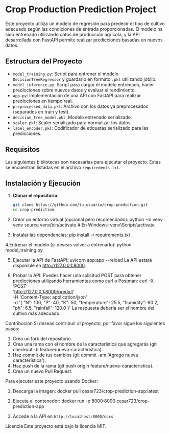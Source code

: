 # Crop Production Prediction Project

Este proyecto utiliza un modelo de regresión para predecir el tipo de cultivo adecuado según las condiciones de entrada proporcionadas. El modelo ha sido entrenado utilizando datos de producción agrícola, y la API desarrollada con FastAPI permite realizar predicciones basadas en nuevos datos.

## Estructura del Proyecto

- `model_training.py`: Script para entrenar el modelo `DecisionTreeRegressor` y guardarlo en formato `.pkl` utilizando joblib.
- `model_inference.py`: Script para cargar el modelo entrenado, hacer predicciones sobre nuevos datos y evaluar el rendimiento.
- `app.py`: Implementación de una API con FastAPI para realizar predicciones en tiempo real.
- `preprocessed_data.pkl`: Archivo con los datos ya preprocesados (separados en train y test).
- `decision_tree_model.pkl`: Modelo entrenado serializado.
- `scaler.pkl`: Scaler serializado para normalizar los datos.
- `label_encoder.pkl`: Codificador de etiquetas serializado para las predicciones.
  
## Requisitos

Las siguientes bibliotecas son necesarias para ejecutar el proyecto. Estas se encuentran listadas en el archivo `requirements.txt`.

## Instalación y Ejecución

1. **Clonar el repositorio**:
   ```bash
   git clone https://github.com/tu_usuario/crop-prediction.git
   cd crop-prediction

2. Crear un entorno virtual (opcional pero recomendado):
python -m venv venv
source venv/bin/activate  # En Windows: venv\Scripts\activate

3. Instalar las dependencias:
pip install -r requirements.txt

4.Entrenar el modelo (si deseas volver a entrenarlo):
python model_training.py

5. Ejecutar la API de FastAPI:
uvicorn app:app --reload
La API estará disponible en http://127.0.0.1:8000.

7. Probar la API: Puedes hacer una solicitud POST para obtener predicciones utilizando herramientas como curl o Postman:
curl -X 'POST' \
'http://127.0.0.1:8000/predict' \
-H 'Content-Type: application/json' \
-d '{
"N": 100,
"P": 40,
"K": 50,
"temperature": 25.5,
"humidity": 60.2,
"ph": 6.5,
"rainfall": 120.0
}'
La respuesta debería ser el nombre del cultivo más adecuado.

Contribución
Si deseas contribuir al proyecto, por favor sigue los siguientes pasos:

1. Crea un fork del repositorio.
2. Crea una rama con el nombre de la característica que agregarás (git checkout -b feature/nueva-caracteristica).
3. Haz commit de tus cambios (git commit -am 'Agrego nueva característica').
4. Haz push de la rama (git push origin feature/nueva-caracteristica).
5. Crea un nuevo Pull Request.

Para ejecutar este proyecto usando Docker:

1. Descarga la imagen:
docker pull cesar723/crop-prediction-app:latest

2. Ejecuta el contenedor:
docker run -p 8000:8000 cesar723/crop-prediction-app

3. Accede a la API en `http://localhost:8000/docs`

Licencia
Este proyecto está bajo la licencia MIT.